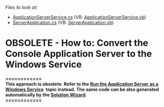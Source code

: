 <!-- default file list -->
*Files to look at*:

* [ApplicationServerService.cs](./CS/ApplicationServerService/ApplicationServerService.cs) (VB: [ApplicationServerService.vb](./VB/ApplicationServerService/ApplicationServerService.vb))
* [ServerApplication.cs](./CS/ApplicationServerService/ServerApplication.cs) (VB: [ServerApplication.vb](./VB/ApplicationServerService/ServerApplication.vb))
<!-- default file list end -->
# OBSOLETE - How to: Convert the Console Application Server to the Windows Service


<p><strong>============</strong><br><strong>This approach is obsolete. Refer to the <a href="https://documentation.devexpress.com/eXpressAppFramework/113360/Concepts/Security-System/Run-the-Application-Server-as-a-Windows-Service">Run the Application Server as a Windows Service</a>  topic instead. The same code can be also generated automatically by the <a href="https://documentation.devexpress.com/eXpressAppFramework/113624/Design-Time-Features/Solution-Wizard">Solution Wizard</a>.</strong><br><strong>============</strong></p>

<br/>


